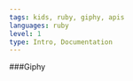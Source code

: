 ```yaml
---
tags: kids, ruby, giphy, apis
languages: ruby
level: 1
type: Intro, Documentation
---
```


###Giphy
